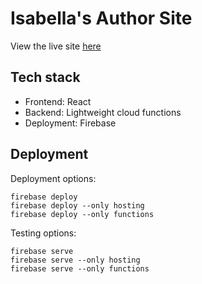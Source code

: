# Isabella's Author Site

View the live site [here](https://isabellaeichleronus.com)

## Tech stack
- Frontend: React
- Backend: Lightweight cloud functions
- Deployment: Firebase


## Deployment
Deployment options:
```
firebase deploy
firebase deploy --only hosting
firebase deploy --only functions
```

Testing options:
```
firebase serve
firebase serve --only hosting
firebase serve --only functions
```
